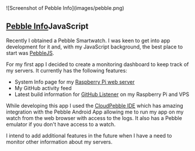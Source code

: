 <div class="img-container">![Screenshot of Pebble Info](images/pebble.png)</div>

## [Pebble Info](https://github.com/geraintwhite/pebble_info)<span class="lang">JavaScript</span>

Recently I obtained a Pebble Smartwatch. I was keen to get into app development for it and, with my JavaScript background, the best place to start was [PebbleJS](https://developer.getpebble.com/docs/pebblejs/).

For my first app I decided to create a monitoring dashboard to keep track of my servers. It currently has the following features:

*   System Info page for my [Raspberry Pi web server](https://pi.dvbris.com)
*   My GitHub activity feed
*   Latest build information for [GitHub Listener](https://github.com/itsapi/github-listener) on my Raspberry Pi and VPS

While developing this app I used the [CloudPebble IDE](https://cloudpebble.net/ide/) which has amazing integration with the Pebble Android App allowing me to run my app on my watch from the web browser with access to the logs. It also has a Pebble emulator if you don't have access to a watch.

I intend to add additional features in the future when I have a need to monitor other information about my servers.
